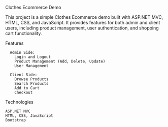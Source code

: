 Clothes Ecommerce Demo

This project is a simple Clothes Ecommerce demo built with ASP.NET MVC, HTML, CSS, and JavaScript. It provides features for both admin and client users, including product management, user authentication, and shopping cart functionality.

Features

      Admin Side:
        Login and Logout
        Product Management (Add, Delete, Update)
        User Management

      Client Side:
        Browse Products
        Search Products
        Add to Cart
        Checkout

Technologies

    ASP.NET MVC
    HTML, CSS, JavaScript
    Bootstrap
